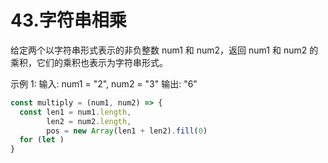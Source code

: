 # 43.字符串相乘
给定两个以字符串形式表示的非负整数 num1 和 num2，返回 num1 和 num2 的乘积，它们的乘积也表示为字符串形式。

示例 1:
输入: num1 = "2", num2 = "3"
输出: "6"

```js
const multiply = (num1, num2) => {
  const len1 = num1.length,
        len2 = num2.length,
        pos = new Array(len1 + len2).fill(0)
  for (let )
}
```